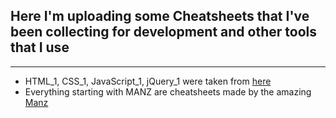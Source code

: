 Here I'm uploading some Cheatsheets that I've been collecting for development and other tools that I use
--------------------------------------------------------------------------------------------------------

* * *

  

*   HTML\_1, CSS\_1, JavaScript\_1, jQuery\_1 were taken from [here](https://htmlcheatsheet.com/)
*   Everything starting with MANZ are cheatsheets made by the amazing [Manz](https://manz.dev/)
